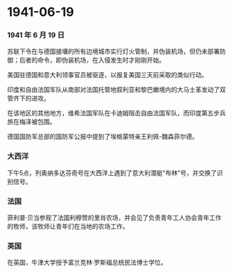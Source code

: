 # 1941-06-19

### 1941 年 6 月 19 日

苏联下令在与德国接壤的所有边境城市实行灯火管制，并伪装机场，但仍未部署防御；后者的命令，即伪装机场，在入侵发生时才刚刚开始。

美国驻德国和意大利领事官员被驱逐，以报复美国三天前采取的类似行动。

印度和自由法国军队从南部对法国托管地叙利亚和黎巴嫩境内的大马士革发动了双管齐下的进攻。

在该地区的其他地方，维希法国军队在卡迪姆阻击自由法国军队，而印度第五步兵旅在梅泽被包围。

德国国防军总部的国防军公报中提到了埃格蒙特亲王利佩-魏森菲尔德。

### 大西洋

下午5点，列奥纳多达芬奇号在大西洋上遇到了意大利潜艇"布林"号，并交换了识别信号。

### 法国

菲利普·贝当参观了法国利穆赞的里肖农场，并会见了负责青年工人协会青年工作的牧师，该牧师让青年们在当地的农场工作。

### 英国

在英国，牛津大学授予富兰克林·罗斯福总统民法博士学位。